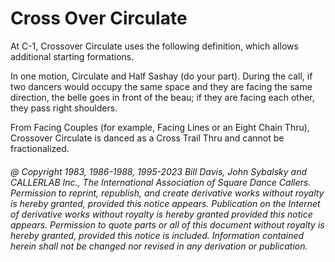 
# Cross Over Circulate

At C-1, Crossover Circulate uses the following definition,
which allows additional starting formations.

In one motion, Circulate and Half Sashay (do your part).
During the call, if two dancers would occupy the same space and
they are facing the same direction, the belle goes in front of the beau;
if they are facing each other, they pass right shoulders.

From Facing Couples (for example, Facing Lines or an Eight Chain Thru),
Crossover Circulate is danced as a Cross Trail Thru and cannot be fractionalized.

###### @ Copyright 1983, 1986-1988, 1995-2023 Bill Davis, John Sybalsky and CALLERLAB Inc., The International Association of Square Dance Callers. Permission to reprint, republish, and create derivative works without royalty is hereby granted, provided this notice appears. Publication on the Internet of derivative works without royalty is hereby granted provided this notice appears. Permission to quote parts or all of this document without royalty is hereby granted, provided this notice is included. Information contained herein shall not be changed nor revised in any derivation or publication.
